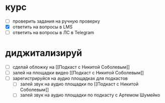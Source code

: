 # курс
- [ ] проверить задания на ручную проверку
- [x] ответить на вопросы в LMS
- [ ] ответить на вопросы в ЛС в Telegram

# диджитализируй
- [ ] сделай обложку на [[Подкаст с Никитой Соболевым]]
- [ ] залей на площадки видео [[Подкаст с Никитой Соболевым]]
- [ ] зарегистрируйся на аудио площадках для подкастов
	- [ ] залей звук на аудио площадки по [[Подкаст с Никитой Соболевым]]
	- [ ] залей звук на аудио площадки по подкасту с Артемом Шумейко